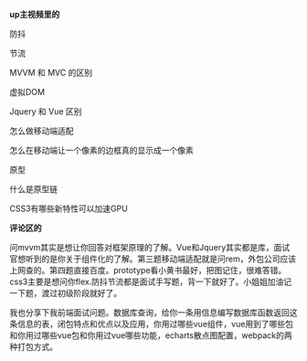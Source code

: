 **up主视频里的**

防抖

节流

MVVM 和 MVC 的区别

虚拟DOM

Jquery 和 Vue 区别

怎么做移动端适配

怎么在移动端让一个像素的边框真的显示成一个像素

原型

什么是原型链

CSS3有哪些新特性可以加速GPU

**评论区的**

问mvvm其实是想让你回答对框架原理的了解。Vue和Jquery其实都是库，面试官想听到的是你关于组件化的了解。第三题移动端适配就是问rem，外包公司应该上网查的。第四题直接百度。prototype看小黄书最好，把图记住，很难答错。css3主要是想问你flex.防抖节流都是面试手写题，背一下就好了。小姐姐加油记一下题，渡过初级阶段就好了。



我也分享下我前端面试问题。数据库查询，给你一条用信息编写数据库函数返回这条信息的表，闭包特点和优点以及应用，你用过哪些vue组件，vue用到了哪些包和你用过哪些vue包和你用过vue哪些功能，echarts散点图配置，webpack的两种打包方式。